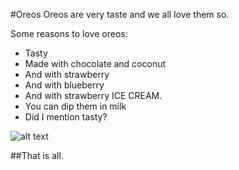 #Oreos
Oreos are very taste and we all love them so.

Some reasons to love oreos:

- Tasty
- Made with chocolate and coconut
- And with strawberry
- And with blueberry
- And with strawberry ICE CREAM.
- You can dip them in milk
- Did I mention tasty?

![alt text](https://dl.dropboxusercontent.com/u/2014883/oreo.JPG "Coconut Delight!")

##That is all.